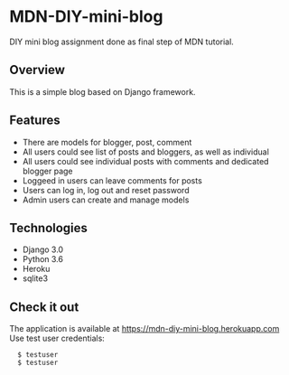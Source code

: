 # MDN-DIY-mini-blog
DIY mini blog assignment done as final step of MDN tutorial.

## Overview

This is a simple blog based on Django framework.

## Features
* There are models for blogger, post, comment
* All users could see list of posts and bloggers, as well as individual 
* All users could see individual posts with comments and dedicated blogger page
* Loggeed in users can leave comments for posts
* Users can log in, log out and reset password
* Admin users can create and manage models

## Technologies
* Django 3.0
* Python 3.6
* Heroku
* sqlite3

## Check it out
The application is available at https://mdn-diy-mini-blog.herokuapp.com 
Use test user credentials:
```
  $ testuser
  $ testuser
```
